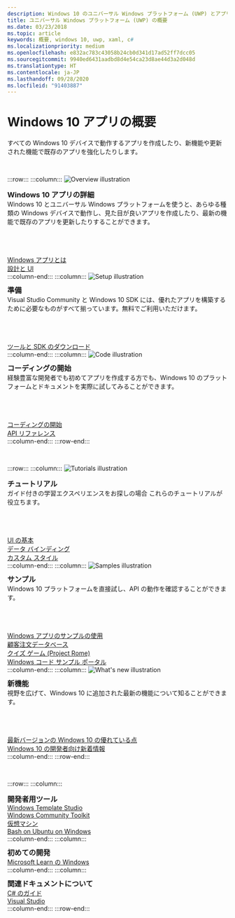 ```yaml
---
description: Windows 10 のユニバーサル Windows プラットフォーム (UWP) とアプリ開発の概要について説明します。
title: ユニバーサル Windows プラットフォーム (UWP) の概要
ms.date: 03/23/2018
ms.topic: article
keywords: 概要, windows 10, uwp, xaml, c#
ms.localizationpriority: medium
ms.openlocfilehash: e832ac783c43058b24cb0d341d17ad52ff7dcc05
ms.sourcegitcommit: 9940ed6431aadbd8d4e54ca23d8ae44d3a2d048d
ms.translationtype: HT
ms.contentlocale: ja-JP
ms.lasthandoff: 09/28/2020
ms.locfileid: "91403887"
---
```

# <a name="get-started-with-windows-10-apps"></a>Windows 10 アプリの概要

すべての Windows 10 デバイスで動作するアプリを作成したり、新機能や更新された機能で既存のアプリを強化したりします。

<br/>

:::row:::
    :::column:::
        <img src="https://docs.microsoft.com/media/illustrations/biztalk-developer-documentation-1.svg" alt="Overview illustration" />
        <h3 style="margin-top: 10px; margin-bottom: 0px">Windows 10 アプリの詳細</h3>
        <p style="margin-top: 0px; margin-bottom: 50px">Windows 10 とユニバーサル Windows プラットフォームを使うと、あらゆる種類の Windows デバイスで動作し、見た目が良いアプリを作成したり、最新の機能で既存のアプリを更新したりすることができます。</p>
        <br>
        <a href="//docs.microsoft.com/windows/uwp/get-started/universal-application-platform-guide">Windows アプリとは</a><br/>
        <a href="https://docs.microsoft.com/windows/uwp/design/">設計と UI</a><br/>
    :::column-end:::
    :::column:::
        <img src="https://docs.microsoft.com/media/illustrations/biztalk-host-integration-install-configure.svg" alt="Setup illustration" />
        <h3 style="margin-top: 10px; margin-bottom: 0px">準備</h3>
        <p style="margin-top: 0px; margin-bottom: 50px">Visual Studio Community と Windows 10 SDK には、優れたアプリを構築するために必要なものがすべて揃っています。無料でご利用いただけます。</p>
        <br>
        <a href="//docs.microsoft.com/windows/uwp/get-started/get-set-up">ツールと SDK のダウンロード</a><br/>
    :::column-end:::
    :::column:::
        <img src="https://docs.microsoft.com/media/illustrations/team-services-dev-ops-test.svg" alt="Code illustration" />
        <h3 style="margin-top: 10px; margin-bottom: 0px">コーディングの開始</h3>
        <p style="margin-top: 0px; margin-bottom: 50px">経験豊富な開発者でも初めてアプリを作成する方でも、Windows 10 のプラットフォームとドキュメントを実際に試してみることができます。</p>
        <br>
        <a href="//docs.microsoft.com/windows/uwp/get-started/create-uwp-apps">コーディングの開始</a><br/>
        <a href="//docs.microsoft.com/uwp/">API リファレンス</a><br/>
    :::column-end:::
:::row-end:::

<br/>

:::row:::
    :::column:::
        <img src="https://docs.microsoft.com/media/illustrations/biztalk-get-started-get-started.svg" alt="Tutorials illustration" />
        <h3 style="margin-top: 10px; margin-bottom: 0px">チュートリアル</h3>
        <p style="margin-top: 0px; margin-bottom: 50px">ガイド付きの学習エクスペリエンスをお探しの場合 これらのチュートリアルが役立ちます。</p>
        <br>
        <a href="//docs.microsoft.com/windows/uwp/design/basics/xaml-basics-ui">UI の基本</a><br/>
        <a href="//docs.microsoft.com/windows/uwp/data-binding/xaml-basics-data-binding">データ バインディング</a><br/>
        <a href="//docs.microsoft.com/windows/uwp/design/basics/xaml-basics-style">カスタム スタイル</a><br/>
    :::column-end:::
    :::column:::
        <img src="https://docs.microsoft.com/media/illustrations/biztalk-get-started-scenarios.svg" alt="Samples illustration" />
        <h3 style="margin-top: 10px; margin-bottom: 0px">サンプル</h3>
        <p style="margin-top: 0px; margin-bottom: 50px">Windows 10 プラットフォームを直接試し、API の動作を確認することができます。</p>
        <br>
        <a href="//docs.microsoft.com/windows/uwp/get-started/get-uwp-app-samples">Windows アプリのサンプルの使用</a><br/>
        <a href="//github.com/Microsoft/Windows-appsample-customers-orders-database">顧客注文データベース</a><br/>
        <a href="//github.com/Microsoft/Windows-appsample-remote-system-sessions">クイズ ゲーム (Project Rome)</a><br/>
        <a href="//developer.microsoft.com/windows/samples">Windows コード サンプル ポータル</a><br/>
    :::column-end:::
    :::column:::
        <img src="https://docs.microsoft.com/media/illustrations/ms365enterprise-partner-news-2.svg" alt="What's new illustration" />
        <h3 style="margin-top: 10px; margin-bottom: 0px">新機能</h3>
        <p style="margin-top: 0px; margin-bottom: 50px">視野を広げて、Windows 10 に追加された最新の機能について知ることができます。</p>
        <br>
        <a href="//developer.microsoft.com/windows/windows-10-for-developers">最新バージョンの Windows 10 の優れている点</a><br/>
        <a href="//docs.microsoft.com/windows/uwp/whats-new/windows-10-version-latest">Windows 10 の開発者向け新着情報</a><br/>
    :::column-end:::
:::row-end:::

<br/>

:::row:::
    :::column:::
        <h3 style="margin-top: 10px; margin-bottom: 0px">開発者用ツール</h3>
        <a href="https://github.com/Microsoft/WindowsTemplateStudio/">Windows Template Studio</a><br/>
        <a href="//docs.microsoft.com/windows/uwpcommunitytoolkit/">Windows Community Toolkit</a><br/>
        <a href="//developer.microsoft.com/windows/downloads/virtual-machines">仮想マシン</a><br/>
        <a href="//docs.microsoft.com/windows/wsl/about">Bash on Ubuntu on Windows</a><br/>
    :::column-end:::
    :::column:::
        <h3 style="margin-top: 10px; margin-bottom: 0px">初めての開発</h3>
        <a href="//docs.microsoft.com/learn/browse/%3Fproducts=windows&resource_type=module">Microsoft Learn の Windows</a><br/>
    :::column-end:::
    :::column:::
        <h3 style="margin-top: 10px; margin-bottom: 0px">関連ドキュメントについて</h3>
        <a href="//docs.microsoft.com/dotnet/csharp/">C# のガイド</a><br/>
        <a href="//docs.microsoft.com/visualstudio/ide/">Visual Studio</a><br/>
    :::column-end:::
:::row-end:::

